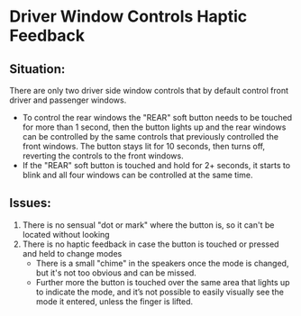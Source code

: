 # Driver Window Controls Haptic Feedback 
## Situation:
There are only two driver side window controls that by default control front driver and passenger windows. 
- To control the rear windows the "REAR" soft button needs to be touched for more than 1 second, then the button lights up and the rear windows can be controlled by the same controls that previously controlled the front windows. The button stays lit for 10 seconds, then turns off, reverting the controls to the front windows. 
- If the "REAR" soft button is touched and hold for 2+ seconds, it starts to blink and all four windows can be controlled at the same time. 

## Issues:
1. There is no sensual "dot or mark" where the button is, so it can't be located without looking
2. There is no haptic feedback in case the button is touched or pressed and held to change modes
     - There is a small "chime" in the speakers once the mode is changed, but it's not too obvious and can be missed. 
     - Further more the button is touched over the same area that lights up to indicate the mode, and it’s not possible to easily visually see the mode it entered, unless the finger is lifted.
